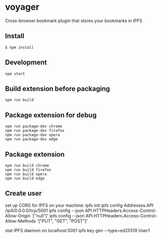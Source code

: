 # voyager

Cross-browser bookmark plugin that stores your bookmarks in IPFS

## Install

	$ npm install

## Development
    npm start

## Build extension before packaging
    npm run build

## Package extension for debug
    npm run package-dev chrome
    npm run package-dev firefox
    npm run package-dev opera
    npm run package-dev edge

## Package extension

    npm run build chrome
    npm run build firefox
    npm run build opera
    npm run build edge

## Create user
set up CORS for IPFS on your machine:
ipfs init
ipfs config Addresses.API /ip4/0.0.0.0/tcp/5001
ipfs config --json API.HTTPHeaders.Access-Control-Allow-Origin '["null"]'
ipfs config --json API.HTTPHeaders.Access-Control-Allow-Methods '["PUT", "GET", "POST"]'

stat IPFS daemon on localhost:5001
ipfs key gen --type=ed25519 User1
